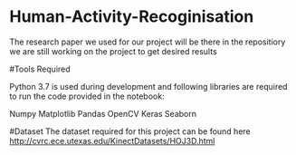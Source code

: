 # Human-Activity-Recoginisation

The research paper we used for our project will be there in the repositiory we are still working on the project to get desired results

#Tools Required

Python 3.7 is used during development and following libraries are required to run the code provided in the notebook:

Numpy
Matplotlib
Pandas
OpenCV
Keras
Seaborn

#Dataset
The dataset required for this project can be found here http://cvrc.ece.utexas.edu/KinectDatasets/HOJ3D.html
